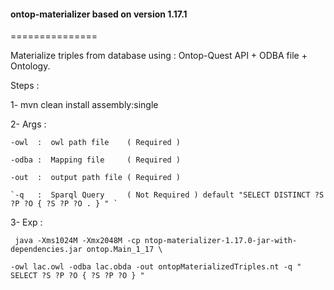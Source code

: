 <h4>ontop-materializer based on version 1.17.1</h4>
===============

Materialize triples from database using : Ontop-Quest API + ODBA file + Ontology.

Steps : 

 1- mvn clean install assembly:single
 
 2- Args :
 
   `-owl  :  owl path file    ( Required ) ` 
    
   `-odba :  Mapping file     ( Required ) ` 
    
   `-out  :  output path file ( Required ) ` 
    
    `-q   :  Sparql Query     ( Not Required ) default "SELECT DISTINCT ?S ?P ?O { ?S ?P ?O . } " `
    
  3- Exp    :
  
     java -Xms1024M -Xmx2048M -cp ntop-materializer-1.17.0-jar-with-dependencies.jar ontop.Main_1_17 \
             
    -owl lac.owl -odba lac.obda -out ontopMaterializedTriples.nt -q " SELECT ?S ?P ?O { ?S ?P ?O } "
